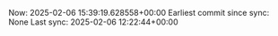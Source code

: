 Now: 2025-02-06 15:39:19.628558+00:00 Earliest commit since sync: None Last sync: 2025-02-06 12:22:44+00:00
